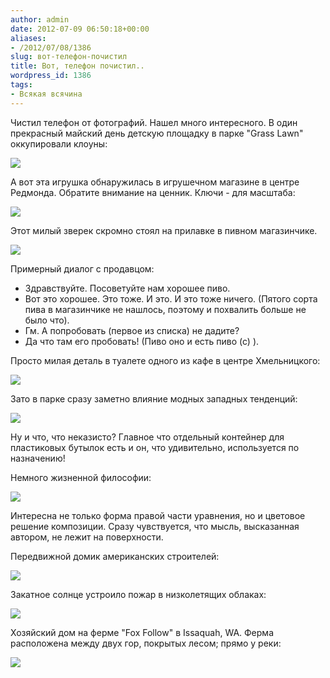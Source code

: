 ```yaml
---
author: admin
date: 2012-07-09 06:50:18+00:00
aliases:
- /2012/07/08/1386
slug: вот-телефон-почистил
title: Вот, телефон почистил..
wordpress_id: 1386
tags:
- Всякая всячина
---
```


Чистил телефон от фотографий. Нашел много интересного. В один прекрасный майский день детскую площадку в парке "Grass Lawn" оккупировали клоуны:

[![](/2012/07/clowns_at_grass_lawn-300x210.jpg)](/2012/07/clowns_at_grass_lawn.jpg)

А вот эта игрушка обнаружилась в игрушечном магазине в центре Редмонда. Обратите внимание на ценник. Ключи - для масштаба:

[![](/2012/07/toy-266x300.jpg)](/2012/07/toy.jpg)

Этот милый зверек скромно стоял на прилавке в пивном магазинчике.

[![](/2012/07/day_na_pivo-236x300.jpg)](/2012/07/day_na_pivo.jpg)

Примерный диалог с продавцом:
- Здравствуйте. Посоветуйте нам хорошее пиво.
- Вот это хорошее. Это тоже. И это. И это тоже ничего. (Пятого сорта пива в магазинчике не нашлось, поэтому и похвалить больше не было что).
- Гм. А попробовать (первое из списка) не дадите?
- Да что там его пробовать! (Пиво оно и есть пиво (с) ).

Просто милая деталь в туалете одного из кафе в центре Хмельницкого:

[![](/2012/07/sink-221x300.jpg)](/2012/07/sink.jpg)

Зато в парке сразу заметно влияние модных западных тенденций:

[![](/2012/07/recycling-300x220.jpg)](/2012/07/recycling.jpg)

Ну и что, что неказисто? Главное что отдельный контейнер для пластиковых бутылок есть и он, что удивительно, используется по назначению!

Немного жизненной философии:

[![](/2012/07/taras_plus_tanya-300x225.jpg)](/2012/07/taras_plus_tanya.jpg)

Интересна не только форма правой части уравнения, но и цветовое решение композиции. Сразу чувствуется, что мысль, высказанная автором, не лежит на поверхности.

Передвижной домик американских строителей:

[![](/2012/07/temp_housing-300x189.jpg)](/2012/07/temp_housing.jpg)

Закатное солнце устроило пожар в низколетящих облаках:

[![](/2012/07/sunset_fire-300x225.jpg)](/2012/07/sunset_fire.jpg)

Хозяйский дом на ферме "Fox Follow" в Issaquah, WA. Ферма расположена между двух гор, покрытых лесом; прямо у реки:

[![](/2012/07/fox_hollow_farm_house-300x225.jpg)](/2012/07/fox_hollow_farm_house.jpg)
